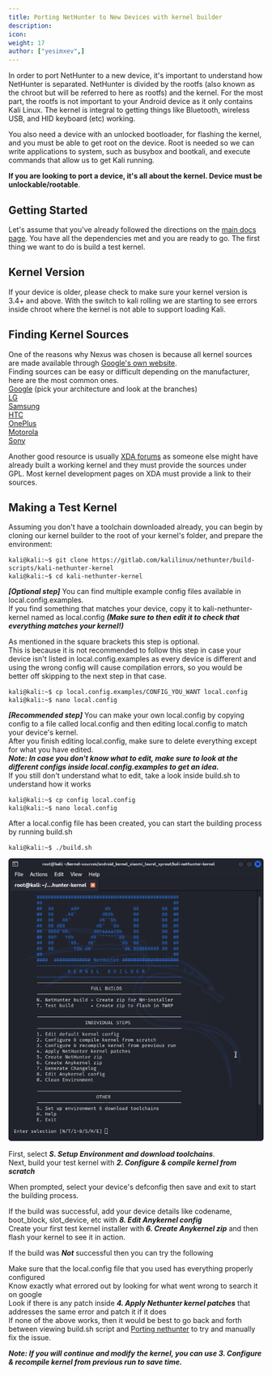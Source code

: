 ```yaml
---
title: Porting NetHunter to New Devices with kernel builder
description:
icon:
weight: 17
author: ["yesimxev",]
---
```


In order to port NetHunter to a new device, it's important to understand how NetHunter is separated. NetHunter is divided by the rootfs (also known as the chroot but will be referred to here as rootfs) and the kernel. For the most part, the rootfs is not important to your Android device as it only contains Kali Linux. The kernel is integral to getting things like Bluetooth, wireless USB, and HID keyboard (etc) working.

You also need a device with an unlocked bootloader, for flashing the kernel, and you must be able to get root on the device. Root is needed so we can write applications to system, such as busybox and bootkali, and execute commands that allow us to get Kali running.

**If you are looking to port a device, it's all about the kernel. Device must be unlockable/rootable**.

## Getting Started

Let's assume that you've already followed the directions on the [main docs page](/docs/nethunter/building-nethunter/). You have all the dependencies met and you are ready to go. The first thing we want to do is build a test kernel.

## Kernel Version

If your device is older, please check to make sure your kernel version is 3.4+ and above. With the switch to kali rolling we are starting to see errors inside chroot where the kernel is not able to support loading Kali.

## Finding Kernel Sources

One of the reasons why Nexus was chosen is because all kernel sources are made available through [Google's own website](https://android.googlesource.com).  
Finding sources can be easy or difficult depending on the manufacturer, here are the most common ones.  
[Google](https://android.googlesource.com/kernel/msm/) (pick your architecture and look at the branches)  
[LG](http://opensource.lge.com/index)  
[Samsung](http://opensource.samsung.com/reception.do)  
[HTC](https://www.htcdev.com/devcenter/downloads)  
[OnePlus](https://github.com/OnePlusOSS)  
[Motorola](https://github.com/MotorolaMobilityLLC)  
[Sony](https://github.com/sonyxperiadev/kernel)  

Another good resource is usually [XDA forums](https://forum.xda-developers.com/) as someone else might have already built a working kernel and they must provide the sources under GPL. Most kernel development pages on XDA must provide a link to their sources.

## Making a Test Kernel

Assuming you don't have a toolchain downloaded already, you can begin by cloning our kernel builder to the root of your kernel's folder, and prepare the environment:

```console
kali@kali:~$ git clone https://gitlab.com/kalilinux/nethunter/build-scripts/kali-nethunter-kernel
kali@kali:~$ cd kali-nethunter-kernel
```
***[Optional step]*** You can find multiple example config files available in local.config.examples.  
If you find something that matches your device, copy it to kali-nethunter-kernel named as local.config ***(Make sure to then edit it to check that everything matches your kernel!)***

As mentioned in the square brackets this step is optional.  
This is because it is not recommended to follow this step in case your device isn't listed in local.config.examples as every device is different and using the wrong config will cause compilation errors, so you would be better off skipping to the next step in that case. 

```console
kali@kali:~$ cp local.config.examples/CONFIG_YOU_WANT local.config
kali@kali:~$ nano local.config
```

***[Recommended step]*** You can make your own local.config by copying config to a file called local.config and then editing local.config to match your device's kernel.  
After you finish editing local.config, make sure to delete everything except for what you have edited.  
***Note: In case you don't know what to edit, make sure to look at the different configs inside local.config.examples to get an idea.***  
If you still don't understand what to edit, take a look inside build.sh to understand how it works  

```console
kali@kali:~$ cp config local.config
kali@kali:~$ nano local.config
```
After a local.config file has been created, you can start the building process by running build.sh 

```console
kali@kali:~$ ./build.sh
```

![](nethunter-porting1.png)

First, select ***S. Setup Environment and download toolchains***.  
Next, build your test kernel with ***2. Configure & compile kernel from scratch***

When prompted, select your device's defconfig then save and exit to start the building process. 
 
If the build was successful, add your device details like codename, boot_block, slot_device, etc with ***8. Edit Anykernel config***  
Create your first test kernel installer with ***6. Create Anykernel zip*** and then flash your kernel to see it in action. 

If the build was ***Not*** successful then you can try the following 

Make sure that the local.config file that you used has everything properly configured  
Know exactly what errored out by looking for what went wrong to search it on google  
Look if there is any patch inside ***4. Apply Nethunter kernel patches*** that addresses the same error and patch it if it does  
If none of the above works, then it would be best to go back and forth between viewing build.sh script and [Porting nethunter](https://www.kali.org/docs/nethunter/porting-nethunter/#making-a-test-kernel) to try and manually fix the issue. 
  
  
  
***Note: If you will continue and modify the kernel, you can use ***3. Configure & recompile kernel from previous run*** to save time.***